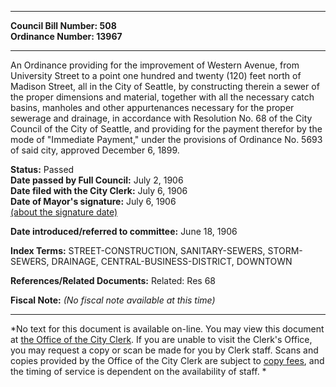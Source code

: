 * * * * *  
  
**Council Bill Number: [](#h0)[](#h2)508**   
**Ordinance Number: 13967**  
  
* * * * *  
  
An Ordinance providing for the improvement of Western Avenue, from University Street to a point one hundred and twenty (120) feet north of Madison Street, all in the City of Seattle, by constructing therein a sewer of the proper dimensions and material, together with all the necessary catch basins, manholes and other appurtenances necessary for the proper sewerage and drainage, in accordance with Resolution No. 68 of the City Council of the City of Seattle, and providing for the payment therefor by the mode of "Immediate Payment," under the provisions of Ordinance No. 5693 of said city, approved December 6, 1899.  
  
**Status:** Passed   
**Date passed by Full Council:** July 2, 1906   
**Date filed with the City Clerk:** July 6, 1906   
**Date of Mayor's signature:** July 6, 1906   
[(about the signature date)](/~public/approvaldate.htm)   
  
  
**Date introduced/referred to committee:** June 18, 1906   
  
**Index Terms:** STREET-CONSTRUCTION, SANITARY-SEWERS, STORM-SEWERS, DRAINAGE, CENTRAL-BUSINESS-DISTRICT, DOWNTOWN  
  
**References/Related Documents:** Related: Res 68  
  
**Fiscal Note:** *(No fiscal note available at this time)*  
  
* * * * *  
  
*No text for this document is available on-line. You may view this document at [the Office of the City Clerk](http://www.seattle.gov/leg/clerk/contactUs.htm). If you are unable to visit the Clerk's Office, you may request a copy or scan be made for you by Clerk staff. Scans and copies provided by the Office of the City Clerk are subject to [copy fees](http://clerk.seattle.gov/~public/clerkfees.htm), and the timing of service is dependent on the availability of staff. *  
  
  
